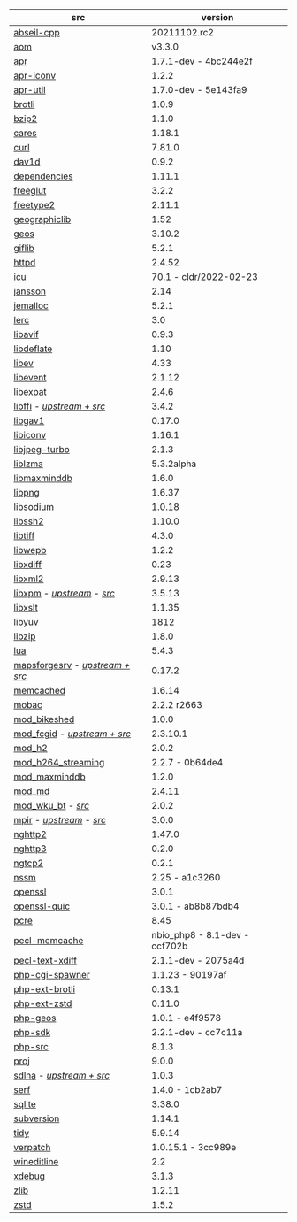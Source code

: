 | src | version |
| ---- | ---- |
| [abseil-cpp](https://github.com/abseil/abseil-cpp.git) | 20211102.rc2 |
| [aom](https://aomedia.googlesource.com/aom) | v3.3.0 |
| [apr](https://github.com/apache/apr) | 1.7.1-dev - 4bc244e2f |
| [apr-iconv](https://github.com/apache/apr-iconv) | 1.2.2 |
| [apr-util](https://github.com/apache/apr-util) | 1.7.0-dev - 5e143fa9 |
| [brotli](https://github.com/google/brotli) | 1.0.9 |
| [bzip2](https://gitlab.com/bzip2/bzip2.git) | 1.1.0 |
| [cares](https://github.com/c-ares/c-ares) | 1.18.1 |
| [curl](https://github.com/curl/curl) | 7.81.0 |
| [dav1d](https://code.videolan.org/videolan/dav1d.git) | 0.9.2 |
| [dependencies](https://github.com/lucasg/Dependencies) | 1.11.1 |
| [freeglut](https://github.com/dcnieho/FreeGLUT.git) | 3.2.2 |
| [freetype2](https://git.savannah.nongnu.org/git/freetype/freetype2.git/) | 2.11.1 |
| [geographiclib](https://git.code.sf.net/p/geographiclib/code) | 1.52 |
| [geos](https://github.com/libgeos/geos) | 3.10.2 |
| [giflib](https://github.com/gongjianbo/GifLib) | 5.2.1 |
| [httpd](https://github.com/apache/httpd) | 2.4.52 |
| [icu](https://github.com/unicode-org/icu) | 70.1 - cldr/2022-02-23 |
| [jansson](https://github.com/akheron/jansson) | 2.14 |
| [jemalloc](https://github.com/jemalloc/jemalloc) | 5.2.1 |
| [lerc](https://github.com/Esri/lerc.git) | 3.0 |
| [libavif](https://github.com/AOMediaCodec/libavif.git) | 0.9.3 |
| [libdeflate](https://github.com/ebiggers/libdeflate.git) | 1.10 |
| [libev](https://git.lighttpd.net/libev) | 4.33 |
| [libevent](https://github.com/libevent/libevent) | 2.1.12 |
| [libexpat](https://github.com/libexpat/libexpat) | 2.4.6 |
| [libffi](https://github.com/nono303/libffi) - _[upstream + src](https://github.com/libffi/libffi)_ | 3.4.2 |
| [libgav1](https://chromium.googlesource.com/codecs/libgav1) | 0.17.0 |
| [libiconv](https://github.com/winlibs/libiconv) | 1.16.1 |
| [libjpeg-turbo](https://github.com/libjpeg-turbo/libjpeg-turbo) | 2.1.3 |
| [liblzma](https://github.com/ShiftMediaProject/liblzma) | 5.3.2alpha |
| [libmaxminddb](https://github.com/maxmind/libmaxminddb) | 1.6.0 |
| [libpng](https://sourceforge.net/p/libpng/code/ci/master/tree/) | 1.6.37 |
| [libsodium](https://github.com/jedisct1/libsodium.git) | 1.0.18 |
| [libssh2](https://github.com/libssh2/libssh2) | 1.10.0 |
| [libtiff](https://gitlab.com/libtiff/libtiff) | 4.3.0 |
| [libwepb](https://chromium.googlesource.com/webm/libwebp) | 1.2.2 |
| [libxdiff](https://github.com/opencor/libxdiff) | 0.23 |
| [libxml2](https://gitlab.gnome.org/GNOME/libxml2.git) | 2.9.13 |
| [libxpm](https://github.com/nono303/libxpm.git) - _[upstream](https://github.com/winlibs/libxpm)_ - _[src](https://gitlab.freedesktop.org/xorg/lib/libxpm)_ | 3.5.13 |
| [libxslt](https://gitlab.gnome.org/GNOME/libxslt) | 1.1.35 |
| [libyuv](https://chromium.googlesource.com/libyuv/libyuv) | 1812 |
| [libzip](https://github.com/nih-at/libzip) | 1.8.0 |
| [lua](https://github.com/lua/lua) | 5.4.3 |
| [mapsforgesrv](https://github.com/nono303/mapsforgesrv.git) - _[upstream + src](https://github.com/telemaxx/mapsforgesrv)_ | 0.17.2 |
| [memcached](https://github.com/memcached/memcached) | 1.6.14 |
| [mobac](https://svn.code.sf.net/p/mobac/code) | 2.2.2 r2663 |
| [mod_bikeshed](https://github.com/JBlond/mod_bikeshed) | 1.0.0 |
| [mod_fcgid](https://github.com/nono303/mod_fcgid) - _[upstream + src](https://github.com/pagespeed/mod_fcgid)_ | 2.3.10.1 |
| [mod_h2](https://github.com/icing/mod_h2) | 2.0.2 |
| [mod_h264_streaming](https://github.com/traceypooh/mod_h264_streaming--intra-keyframes) | 2.2.7 - 0b64de4 |
| [mod_maxminddb](https://github.com/maxmind/mod_maxminddb) | 1.2.0 |
| [mod_md](https://github.com/icing/mod_md) | 2.4.11 |
| [mod_wku_bt](https://github.com/nono303/mod_whatkilledus) - _[src](https://emptyhammock.com/media/downloads/wku_bt-2.01.zip)_ | 2.0.2 |
| [mpir](https://github.com/nono303/mpir) - _[upstream](https://github.com/BrianGladman/mpir)_ - _[src](https://github.com/wbhart/mpir)_ | 3.0.0 |
| [nghttp2](https://github.com/nghttp2/nghttp2) | 1.47.0 |
| [nghttp3](https://github.com/ngtcp2/nghttp3) | 0.2.0 |
| [ngtcp2](https://github.com/ngtcp2/ngtcp2) | 0.2.1 |
| [nssm](https://github.com/puppetlabs/nssm) | 2.25 - a1c3260 |
| [openssl](https://github.com/openssl/openssl) | 3.0.1 |
| [openssl-quic](https://github.com/quictls/openssl) | 3.0.1 - ab8b87bdb4 |
| [pcre](https://github.com/jwilk-mirrors/pcre) | 8.45 |
| [pecl-memcache](https://github.com/websupport-sk/pecl-memcache) | nbio_php8 - 8.1-dev - ccf702b |
| [pecl-text-xdiff](https://github.com/php/pecl-text-xdiff) | 2.1.1-dev - 2075a4d |
| [php-cgi-spawner](https://github.com/deemru/php-cgi-spawner) | 1.1.23 - 90197af |
| [php-ext-brotli](https://github.com/kjdev/php-ext-brotli) | 0.13.1 |
| [php-ext-zstd](https://github.com/kjdev/php-ext-zstd) | 0.11.0 |
| [php-geos](https://github.com/ModelTech/php-geos) | 1.0.1 - e4f9578 |
| [php-sdk](https://github.com/php/php-sdk-binary-tools) | 2.2.1-dev - cc7c11a |
| [php-src](https://github.com/php/php-src) | 8.1.3 |
| [proj](https://github.com/OSGeo/PROJ) | 9.0.0 |
| [sdlna](https://github.com/nono303/simpleDLNA) - _[upstream + src](https://github.com/nmaier/simpleDLNA)_ | 1.0.3 |
| [serf](https://github.com/apache/serf) | 1.4.0 - 1cb2ab7 |
| [sqlite](https://github.com/azadkuh/sqlite-amalgamation) | 3.38.0 |
| [subversion](https://github.com/apache/subversion) | 1.14.1 |
| [tidy](https://github.com/htacg/tidy-html5) | 5.9.14 |
| [verpatch](https://github.com/pavel-a/ddverpatch) | 1.0.15.1 - 3cc989e |
| [wineditline](https://svn.code.sf.net/p/mingweditline/code) | 2.2 |
| [xdebug](https://github.com/xdebug/xdebug) | 3.1.3 |
| [zlib](https://github.com/madler/zlib) | 1.2.11 |
| [zstd](https://github.com/facebook/zstd/tree/v1.5.2) | 1.5.2 |